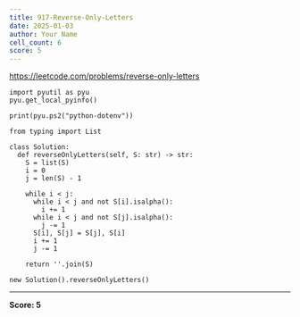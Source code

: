 ```yaml
---
title: 917-Reverse-Only-Letters
date: 2025-01-03
author: Your Name
cell_count: 6
score: 5
---
```


https://leetcode.com/problems/reverse-only-letters


```
import pyutil as pyu
pyu.get_local_pyinfo()
```


```
print(pyu.ps2("python-dotenv"))
```


```
from typing import List
```


```
class Solution:
  def reverseOnlyLetters(self, S: str) -> str:
    S = list(S)
    i = 0
    j = len(S) - 1

    while i < j:
      while i < j and not S[i].isalpha():
        i += 1
      while i < j and not S[j].isalpha():
        j -= 1
      S[i], S[j] = S[j], S[i]
      i += 1
      j -= 1

    return ''.join(S)
```


```
new Solution().reverseOnlyLetters()
```


---
**Score: 5**